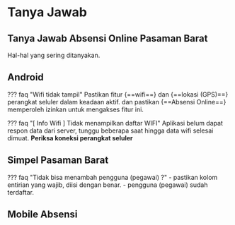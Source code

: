 # Tanya Jawab
## Tanya Jawab Absensi Online Pasaman Barat
Hal-hal yang sering ditanyakan.


## Android
??? faq "Wifi tidak tampil"
    Pastikan fitur {==wifi==} dan {==lokasi (GPS)==} perangkat seluler dalam keadaan aktif.
    dan pastikan {==Absensi Online==} memperoleh izinkan untuk mengakses fitur ini.  
    
??? faq "[ Info Wifi ] Tidak menampilkan daftar WIFI"
    Aplikasi belum dapat respon data dari server, tunggu beberapa saat hingga data wifi selesai dimuat.
    **Periksa koneksi perangkat seluler**


## Simpel Pasaman Barat
??? faq "Tidak bisa menambah pengguna (pegawai) ?"
    - pastikan kolom entirian yang wajib, diisi dengan benar.
    - pengguna (pegawai) sudah terdaftar. 


## Mobile Absensi
